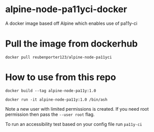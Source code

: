 # alpine-node-pa11yci-docker

A docker image based off Alpine which enables use of pa11y-ci

# Pull the image from dockerhub

`docker pull reubenporter123/alpine-node-pa11yci`

# How to use from this repo

`docker build --tag alpine-node-pa11y:1.0`

`docker run -it alpine-node-pa11y:1.0 /bin/ash`

Note a new user with limited permissions is created. If you need root permission then pass the `--user root` flag.

To run an accessibility test based on your config file run `pa11y-ci`
